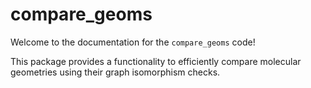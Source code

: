 # compare_geoms

Welcome to the documentation for the `compare_geoms` code!

This package provides a functionality to efficiently compare molecular geometries using their graph isomorphism checks.